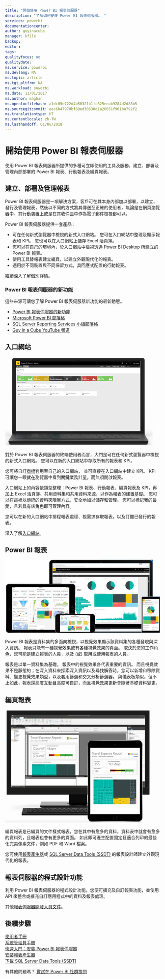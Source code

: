 ```yaml
---
title: "開始使用 Power BI 報表伺服器"
description: "了解如何安裝 Power BI 報表伺服器。 "
services: powerbi
documentationcenter: 
author: guyinacube
manager: kfile
backup: 
editor: 
tags: 
qualityfocus: no
qualitydate: 
ms.service: powerbi
ms.devlang: NA
ms.topic: article
ms.tgt_pltfrm: NA
ms.workload: powerbi
ms.date: 11/01/2017
ms.author: maghan
ms.openlocfilehash: a1dc05e722d4b50321b1fc825eeab9284d2d88b5
ms.sourcegitcommit: eec6b47970bf69ed30638d1a20051f961ba792f2
ms.translationtype: HT
ms.contentlocale: zh-TW
ms.lasthandoff: 01/06/2018
---
```

# <a name="get-started-with-power-bi-report-server"></a>開始使用 Power BI 報表伺服器
使用 Power BI 報表伺服器所提供的多種可立即使用的工具及服務，建立、部署及管理內部部署的 Power BI 報表、行動報表及編頁報表。

## <a name="create-deploy-and-manage-reports"></a>建立、部署及管理報表
Power BI 報表伺服器是一項解決方案，客戶可在其本身內部加以部署，以建立、發行及管理報表，然後以不同的方式將其傳送至正確的使用者，無論是在網頁瀏覽器中、其行動裝置上或是在其收件匣中作為電子郵件檢視都可以。

Power BI 報表伺服器提供一套產品︰

* 可在任何新式瀏覽器中檢視的新式入口網站。 您可在入口網站中整理及顯示報表和 KPI。 您也可以在入口網站上儲存 Excel 活頁簿。
* 您可以在自己的環境內，於入口網站中檢視透過 Power BI Desktop 所建立的 Power BI 報表。
* 使用工具替報表建立編頁，以建立外觀現代化的報表。
* 適用於不同裝置與不同保留方式，具回應式配置的行動報表。

繼續深入了解個別詳情。

### <a name="whats-new-in-power-bi-report-server"></a>Power BI 報表伺服器的新功能
這些來源可讓您了解 Power BI 報表伺服器新功能的最新動態。

* [Power BI 報表伺服器的新功能](whats-new.md)
* [Microsoft Power BI 部落格](https://powerbi.microsoft.com/blog/)
* [SQL Server Reporting Services 小組部落格](https://blogs.msdn.microsoft.com/sqlrsteamblog/)
* [Guy in a Cube YouTube 頻道](https://aka.ms/guyinacube)

## <a name="web-portal"></a>入口網站
![](media/get-started/web-portal.png)

對於 Power BI 報表伺服器的終端使用者而言，大門是可在任何新式瀏覽器中檢視的新式入口網站。 您可以在新的入口網站中存取所有的報表和 KPI。

您可將自訂[商標](https://docs.microsoft.com/sql/reporting-services/branding-the-web-portal)套用至自己的入口網站， 並可直接在入口網站中建立 KPI。 KPI 可讓您一眼就在瀏覽器中看到關鍵業務計量，而無須開啟報表。

入口網站上的內容依類型整理︰Power BI 報表、行動報表、編頁報表及 KPI，再加上 Excel 活頁簿、共用資料集和共用資料來源，以作為報表的建置基礎。 您可以在這裡以傳統的資料夾階層方式，安全地加以儲存和管理。 您可以標記我的最愛，且若具有該角色即可管理內容。

您可以在新的入口網站中排程報表處理、視需求存取報表，以及訂閱已發行的報表。

深入了解[入口網站](https://docs.microsoft.com/sql/reporting-services/web-portal-ssrs-native-mode)。

## <a name="power-bi-reports"></a>Power BI 報表
![](media/get-started/powerbi-reports.png)

Power BI 報表是資料集的多面向檢視，以視覺效果顯示該資料集的各種發現與深入資訊。  報表只能有一種視覺效果或有各種視覺效果的頁面。 取決於您的工作角色，您可能是建立報表的人員，以及 (或) 取用或使用報表的人員。

報表是以單一資料集為基礎。 報表中的視覺效果各代表重要的資訊。 而且視覺效果不是靜態的；在深入資料來探索深入資訊以及尋找解答時，您可以新增和移除資料、變更視覺效果類型，以及套用篩選和交叉分析篩選器。 與儀表板類似，但不止如此，報表還高度互動且高度可自訂，而且視覺效果更新會隨著基礎資料變更。

## <a name="paginated-reports"></a>編頁報表
![](media/get-started/paginated-reports.png)

編頁報表是已編頁的文件樣式報表，您在其中有愈多的資料，資料表中就會有愈多的資料列，且報表也會有更多的頁面。 如此即可產生配置固定且適合列印的最佳化完美像素文件，例如 PDF 和 Word 檔案。

您可使用[報表產生器](https://docs.microsoft.com/sql/reporting-services/report-builder/report-builder-in-sql-server-2016)或 [SQL Server Data Tools (SSDT)](https://docs.microsoft.com/sql/reporting-services/tools/reporting-services-in-sql-server-data-tools-ssdt) 的報表設計師建立外觀現代化的報表。

## <a name="report-server-programming-features"></a>報表伺服器的程式設計功能
利用 Power BI 報表伺服器的程式設計功能，您便可擴充及自訂報表功能，並使用 API 來整合或擴充自訂應用程式中的資料及報表處理。

其他[報表伺服器開發人員文件](https://docs.microsoft.com/sql/reporting-services/reporting-services-developer-documentation)。

## <a name="next-steps"></a>後續步驟
[使用者手冊](user-handbook-overview.md)  
[系統管理員手冊](admin-handbook-overview.md)  
[快速入門︰安裝 Power BI 報表伺服器](quickstart-install-report-server.md)  
[安裝報表產生器](https://docs.microsoft.com/sql/reporting-services/install-windows/install-report-builder)  
[下載 SQL Server Data Tools (SSDT)](http://go.microsoft.com/fwlink/?LinkID=616714)

有其他問題嗎？ [嘗試在 Power BI 社群提問](https://community.powerbi.com/)

